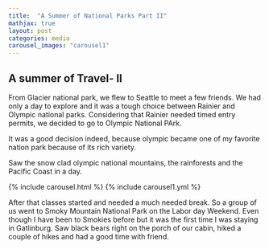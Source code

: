 ```yaml
---
title:  "A Summer of National Parks Part II"
mathjax: true
layout: post
categories: media
carousel_images: "carousel1"
---
```


## A summer of Travel- II

From Glacier national park, we flew to Seattle to meet a few friends. We had only a day to explore and it was a tough choice between Rainier and Olympic national parks. Considering that Rainier needed timed entry permits, we decided to go to Olympic National PArk.

It was a good decision indeed, because olympic became one of my favorite nation park because of its rich variety.

Saw the snow clad olympic national mountains, the rainforests and the Pacific Coast in a day.

{% include carousel.html %}
{% include carousel1.yml %}

After that classes started and needed a much needed break. So a group of us went to Smoky Mountain National Park on the Labor day Weekend.
Even though I have been to Smokies before but it was the first time I was staying in Gatlinburg. Saw black bears right on the porch of our cabin, hiked a couple of hikes and had a good time with friend.

